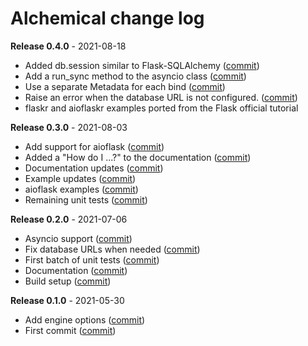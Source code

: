# Alchemical change log

**Release 0.4.0** - 2021-08-18

- Added db.session similar to Flask-SQLAlchemy ([commit](https://github.com/miguelgrinberg/alchemical/commit/a66f9bdac6a45aefb71fbc229598a1779f6e3f1e))
- Add a run_sync method to the asyncio class ([commit](https://github.com/miguelgrinberg/alchemical/commit/095ff759b48499328e1a53b0b048eb59701ad37b))
- Use a separate Metadata for each bind ([commit](https://github.com/miguelgrinberg/alchemical/commit/5cdb37d85243e2350c61922c5d1ab8df15076c09))
- Raise an error when the database URL is not configured. ([commit](https://github.com/miguelgrinberg/alchemical/commit/d3f3787a19e271c9cac6bca76fd17201b5c59ea2))
- flaskr and aioflaskr examples ported from the Flask official tutorial

**Release 0.3.0** - 2021-08-03

- Add support for aioflask ([commit](https://github.com/miguelgrinberg/alchemical/commit/f5c0e2b424b39ab129789c2e707d49ecfb117b13))
- Added a "How do I ...?" to the documentation ([commit](https://github.com/miguelgrinberg/alchemical/commit/6c1659f9041ad1bac14bb87c6c1cc7fa929f6622))
- Documentation updates ([commit](https://github.com/miguelgrinberg/alchemical/commit/fc13d12bd9014a7fa56f42c61012e08a85497c76))
- Example updates ([commit](https://github.com/miguelgrinberg/alchemical/commit/6d48822d069386d8bf4529b90ef678695faae158))
- aioflask examples ([commit](https://github.com/miguelgrinberg/alchemical/commit/d4d196eabf0687b909de112291d71950f61a9096))
- Remaining unit tests ([commit](https://github.com/miguelgrinberg/alchemical/commit/7fdb15a10a80dc4c01642cff35f22985761abbcd))

**Release 0.2.0** - 2021-07-06

- Asyncio support ([commit](https://github.com/miguelgrinberg/alchemical/commit/1890ced7c2b60a8d165dd02a7a8762bcc4a2cad1))
- Fix database URLs when needed ([commit](https://github.com/miguelgrinberg/alchemical/commit/e3c081f12c3b9e7838aee3134ede428ff92eb5b8))
- First batch of unit tests ([commit](https://github.com/miguelgrinberg/alchemical/commit/f56ea2ed446ada135d81fd9a4046f0bc78d871f0))
- Documentation ([commit](https://github.com/miguelgrinberg/alchemical/commit/09eb1c724ec501b2a25807e46a8b603a13c23668))
- Build setup ([commit](https://github.com/miguelgrinberg/alchemical/commit/cff9de37a363f604aa5048cc8005c21f234e9cfd))

**Release 0.1.0** - 2021-05-30

- Add engine options ([commit](https://github.com/miguelgrinberg/alchemical/commit/c3e551739ff8ae02fa79fd2da788127aaf264bf2))
- First commit ([commit](https://github.com/miguelgrinberg/alchemical/commit/7f58f7ba7783011d6977d6cab3cb952305aacbf1))
